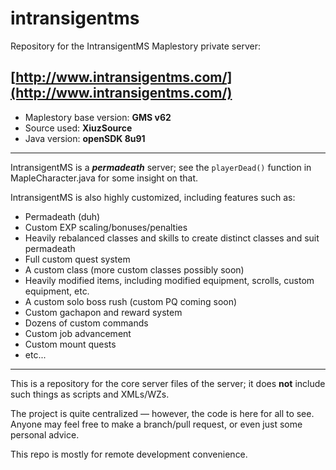 # intransigentms

Repository for the IntransigentMS Maplestory private server:
## [http://www.intransigentms.com/](http://www.intransigentms.com/)

- Maplestory base version: **GMS v62**
- Source used: **XiuzSource**
- Java version: **openSDK 8u91**

---

IntransigentMS is a **_permadeath_** server; see the `playerDead()` function in MapleCharacter.java for some insight on that.

IntransigentMS is also highly customized, including features such as:
- Permadeath (duh)
- Custom EXP scaling/bonuses/penalties
- Heavily rebalanced classes and skills to create distinct classes and suit permadeath
- Full custom quest system
- A custom class (more custom classes possibly soon)
- Heavily modified items, including modified equipment, scrolls, custom equipment, etc.
- A custom solo boss rush (custom PQ coming soon)
- Custom gachapon and reward system
- Dozens of custom commands
- Custom job advancement
- Custom mount quests
- etc...

---

This is a repository for the core server files of the server; it does **not** include such things as scripts and XMLs/WZs.

The project is quite centralized — however, the code is here for all to see. Anyone may feel free to make a branch/pull request, or even just some personal advice.

This repo is mostly for remote development convenience.
